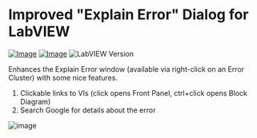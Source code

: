 # Improved "Explain Error" Dialog for LabVIEW

[![Image](https://www.vipm.io/package/jki_lib_explain_error_dialog_improved/badge.svg?metric=installs)](https://www.vipm.io/package/jki_lib_explain_error_dialog_improved/)
[![Image](https://www.vipm.io/package/jki_lib_explain_error_dialog_improved/badge.svg?metric=stars)](https://www.vipm.io/package/jki_lib_explain_error_dialog_improved/)
![LabVIEW Version](https://img.shields.io/badge/LabVIEW-2020%20SP1-%23E37725.svg?})

Enhances the Explain Error window (available via right-click on an Error Cluster) with some nice features.

1. Clickable links to VIs (click opens Front Panel, ctrl+click opens Block Diagram)
2. Search Google for details about the error

![image](https://github.com/JKISoftware/labview-explain-error-dialog-improved/assets/381432/427ef5e7-bdb8-474d-8737-1c1e85cb31a5)


